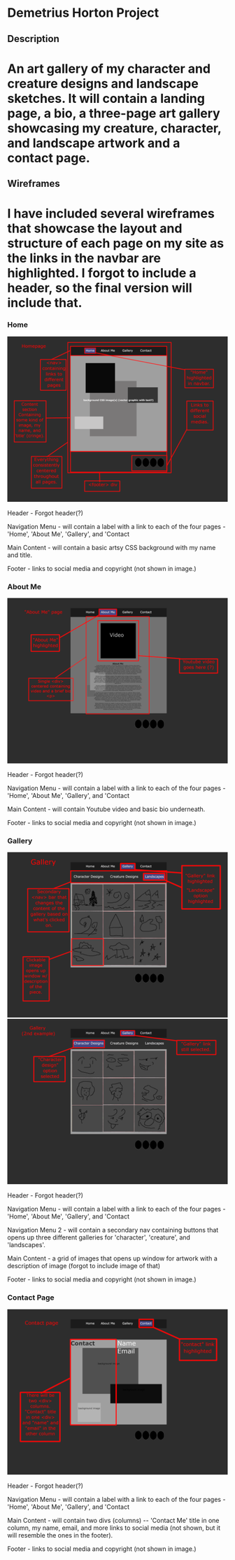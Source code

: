# Demetrius Horton Project

## Description

# An art gallery of my character and creature designs and landscape sketches. It will contain a landing page, a bio, a three-page art gallery showcasing my creature, character, and landscape artwork and a contact page.

## Wireframes

# I have included several wireframes that showcase the layout and structure of each page on my site as the links in the navbar are highlighted. I forgot to include a header, so the final version will include that.

### Home

![Wireframe of Home page](wireframes/Home.png)

Header - Forgot header(?)

Navigation Menu - will contain a label with a link to each of the four pages - 'Home', 'About Me', 'Gallery', and 'Contact

Main Content - will contain a basic artsy CSS background with my name and title.

Footer - links to social media and copyright (not shown in image.)

### About Me

![Wireframe of About Me page](wireframes/AboutMe.png)

Header - Forgot header(?)

Navigation Menu - will contain a label with a link to each of the four pages - 'Home', 'About Me', 'Gallery', and 'Contact

Main Content - will contain Youtube video and basic bio underneath.

Footer - links to social media and copyright (not shown in image.)

### Gallery

![Wireframe of Gallery page](wireframes/Gallery1.png)
![Wireframe of Gallery page](wireframes/Gallery2.png)

Header - Forgot header(?)

Navigation Menu - will contain a label with a link to each of the four pages - 'Home', 'About Me', 'Gallery', and 'Contact

Navigation Menu 2 - will contain a secondary nav containing buttons that opens up three different galleries for 'character', 'creature', and 'landscapes'.

Main Content - a grid of images that opens up window for artwork with a description of image (forgot to include image of that)

Footer - links to social media and copyright (not shown in image.)

### Contact Page

![Wireframe of Contact page](wireframes/Contact.png)

Header - Forgot header(?)

Navigation Menu - will contain a label with a link to each of the four pages - 'Home', 'About Me', 'Gallery', and 'Contact

Main Content - will contain two divs (columns) -- 'Contact Me' title in one column, my name, email, and more links to social media (not shown, but it will resemble the ones in the footer).

Footer - links to social media and copyright (not shown in image.)
